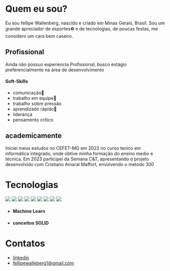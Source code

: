 
# Quem eu sou?
Eu sou fellipe Wallenberg, nascido e criado em Minas Gerais, Brasil.
Sou um grande apreciador de esportes⚽ e de tecnologias, de poucas festas, me considero um cara bem caseiro. 

## Profissional
Ainda não possuo experiencia Profissional, busco estágio preferencialmente na área de desenvolvimento 

#### Soft-Skills
- comunicação💬
- trabalho em equipe👥
- trabalho sobre pressão
- aprendizado rápido🧠
- liderança
- pensamento crítico

## academicamente
Iniciei meus estudos no CEFET-MG em 2022 no curso tenico em informática integrado, onde obtive minha formação do ensino medio e técnica.
Em 2023 participei da Semana C&T, apresentando o projeto desenvolvido com Cristiano Amaral Maffort, envolvendo o metodo 300

# Tecnologias
<div>

<img src="https://img.shields.io/badge/C-00599C?style=for-the-badge&logo=c&logoColor=white">

<img src="https://img.shields.io/badge/Java-ED8B00?style=for-the-badge&logo=openjdk&logoColor=white">

<img src="https://img.shields.io/badge/PHP-777BB4?style=for-the-badge&logo=php&logoColor=white">

<img src="https://img.shields.io/badge/Vue.js-35495E?style=for-the-badge&logo=vue.js&logoColor=4FC08D">

<img src="https://img.shields.io/badge/PostgreSQL-316192?style=for-the-badge&logo=postgresql&logoColor=white">

<img src="https://img.shields.io/badge/JavaScript-F7DF1E?style=for-the-badge&logo=javascript&logoColor=black">

<img src="https://img.shields.io/badge/HTML-239120?style=for-the-badge&logo=html5&logoColor=white">

<img src="https://img.shields.io/badge/CSS-239120?&style=for-the-badge&logo=css3&logoColor=white">

<img src="https://img.shields.io/badge/TypeScript-007ACC?style=for-the-badge&logo=typescript&logoColor=white">

</div>

- #### Machine Learn
- #### conceitos SOLID
 
# Contatos 
- [linkedin](https://www.linkedin.com/in/fellipe-wallenberg-cardoso-gregorio-540825205/)
- fellipewalleberg1@gmail.com
